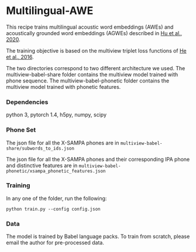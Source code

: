 # Multilingual-AWE

This recipe trains multilingual acoustic word embeddings (AWEs) and acoustically grounded word embeddings (AGWEs) described in [Hu et al., 2020](https://arxiv.org/pdf/2006.14007.pdf).

The training objective is based on the multiview triplet loss functions
of [He et al., 2016](https://arxiv.org/pdf/1611.04496.pdf).

The two directories correspond to two different architecture we used. The multiview-babel-share folder contains the multiview model trained with phone sequence. The multiview-babel-phonetic folder contains the multiview model trained with phonetic features.

### Dependencies
python 3, pytorch 1.4, h5py, numpy, scipy

### Phone Set
The json file for all the X-SAMPA phones are in `multiview-babel-share/subwords_to_ids.json`

The json file for all the X-SAMPA phones and their corresponding IPA phone and distinctive features are in `multiview-babel-phonetic/xsampa_phonetic_features.json`

### Training
In any one of the folder, run the following:
```
python train.py --config config.json
```

### Data
The model is trained by Babel language packs. To train from scratch, please email the author for pre-processed data.

